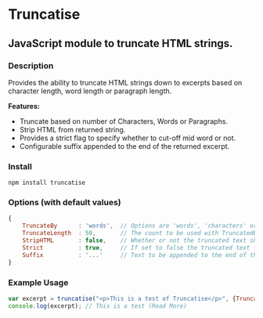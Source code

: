 # Truncatise
## JavaScript module to truncate HTML strings.

### Description
Provides the ability to truncate HTML strings down to excerpts based on character length, word length or paragraph length.

**Features:**
*	Truncate based on number of Characters, Words or Paragraphs.
*	Strip HTML from returned string.
*	Provides a strict flag to specify whether to cut-off mid word or not.
*	Configurable suffix appended to the end of the returned excerpt.

### Install
	npm install truncatise

### Options (with default values)

```javascript
{
	TruncateBy 		: 'words',  // Options are 'words', 'characters' or 'paragraphs'
	TruncateLength	: 50,    	// The count to be used with TruncatedBy
    StripHTML		: false,    // Whether or not the truncated text should contain HTML tags
    Strict 			: true,     // If set to false the truncated text finish at the end of the word
    Suffix 			: '...'     // Text to be appended to the end of the truncated text
}
```

### Example Usage

```javascript
var excerpt = truncatise("<p>This is a test of Truncatise</p>", {TruncateLength: 4, TruncateBy : "words", Strict : false, StripHTML : true, Suffix : ' (Read More)'})
console.log(excerpt); // This is a test (Read More)

```